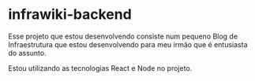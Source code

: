 # infrawiki-backend

Esse projeto que estou desenvolvendo consiste num pequeno Blog de Infraestrutura que estou desenvolvendo para meu irmão que é entusiasta do assunto.

Estou utilizando as tecnologias React e Node no projeto.
